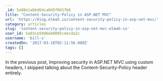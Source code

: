 ```yaml
---
_id: 5a88e1abbd6dca0d5f0d1fb6
title: "Content-Security-Policy in ASP.NET MVC"
url: 'https://blog.elmah.io/content-security-policy-in-asp-net-mvc/'
category: articles
slug: 'content-security-policy-in-asp-net-mvc-elmah-io'
user_id: 5a83ce59d6eb0005c4ecda2c
username: 'bill-s'
createdOn: '2017-03-10T02:11:56.000Z'
tags: []
---
```


In the previous post, Improving security in ASP.NET MVC using custom headers, I skipped talking about the Content-Security-Policy header entirely. 
